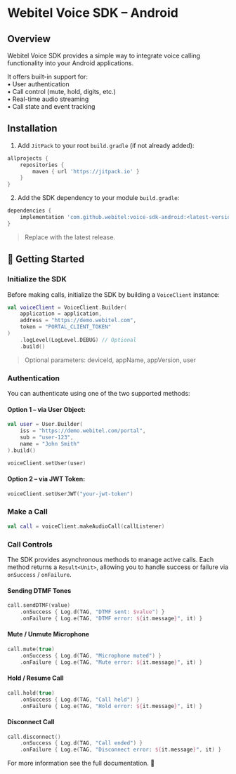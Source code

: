 # **Webitel Voice SDK – Android**


## Overview

Webitel Voice SDK provides a simple way to integrate voice calling functionality into your Android applications.  

It offers built-in support for:  
  • User authentication  
  • Call control (mute, hold, digits, etc.)  
  • Real-time audio streaming  
  • Call state and event tracking


## Installation

1.	Add `JitPack` to your root `build.gradle` (if not already added):
```groovy
allprojects {
    repositories {
        maven { url 'https://jitpack.io' }
    }
}
```

2. Add the SDK dependency to your module `build.gradle`:
```groovy
dependencies {
    implementation 'com.github.webitel:voice-sdk-android:<latest-version>'
}
```
> Replace <latest-version/> with the latest release.


## 🚀 Getting Started


### Initialize the SDK

Before making calls, initialize the SDK by building a `VoiceClient` instance:
```kotlin
val voiceClient = VoiceClient.Builder(
    application = application,
    address = "https://demo.webitel.com",
    token = "PORTAL_CLIENT_TOKEN"
)
    .logLevel(LogLevel.DEBUG) // Optional
    .build()
```
> Optional parameters: deviceId, appName, appVersion, user


### Authentication

You can authenticate using one of the two supported methods:

#### Option 1 – via User Object:
```kotlin
val user = User.Builder(
    iss = "https://demo.webitel.com/portal",
    sub = "user-123",
    name = "John Smith"
).build()

voiceClient.setUser(user)
```

#### Option 2 – via JWT Token:
```kotlin
voiceClient.setUserJWT("your-jwt-token")
```


### Make a Call

```kotlin
val call = voiceClient.makeAudioCall(callListener)
```

### Call Controls

The SDK provides asynchronous methods to manage active calls.
Each method returns a `Result<Unit>`, allowing you to handle success or failure via `onSuccess` / `onFailure`.

#### Sending DTMF Tones

```kotlin
call.sendDTMF(value)
    .onSuccess { Log.d(TAG, "DTMF sent: $value") }
    .onFailure { Log.e(TAG, "DTMF error: ${it.message}", it) }
```

#### Mute / Unmute Microphone

```kotlin
call.mute(true)
    .onSuccess { Log.d(TAG, "Microphone muted") }
    .onFailure { Log.e(TAG, "Mute error: ${it.message}", it) }
```

#### Hold / Resume Call

```kotlin
call.hold(true)
    .onSuccess { Log.d(TAG, "Call held") }
    .onFailure { Log.e(TAG, "Hold error: ${it.message}", it) }
```

#### Disconnect Call

```kotlin
call.disconnect()
    .onSuccess { Log.d(TAG, "Call ended") }
    .onFailure { Log.e(TAG, "Disconnect error: ${it.message}", it) }
```


For more information see the full documentation. 🚀
